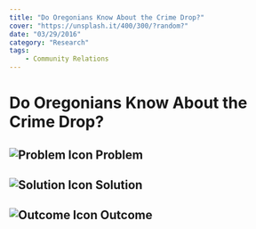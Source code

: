 ```yaml
---
title: "Do Oregonians Know About the Crime Drop?"
cover: "https://unsplash.it/400/300/?random?"
date: "03/29/2016"
category: "Research"
tags:
    - Community Relations
---
```


# Do Oregonians Know About the Crime Drop?

## ![Problem Icon](https://github.com/google/material-design-icons/raw/master/alert/1x_web/ic_error_outline_black_48dp.png "Problem") Problem

## ![Solution Icon](https://github.com/google/material-design-icons/raw/master/action/1x_web/ic_lightbulb_outline_black_48dp.png "Solution") Solution

## ![Outcome Icon](https://github.com/google/material-design-icons/raw/master/action/1x_web/ic_view_list_black_48dp.png "Outcome") Outcome

